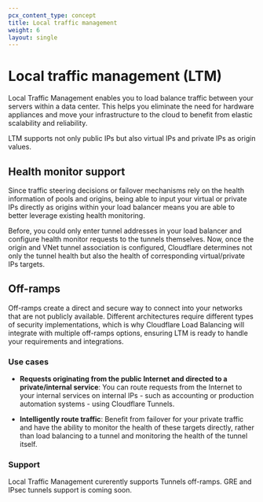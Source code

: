 ```yaml
---
pcx_content_type: concept
title: Local traffic management
weight: 6
layout: single
---
```


# Local traffic management (LTM)

Local Traffic Management enables you to load balance traffic between your servers within a data center. This helps you eliminate the need for hardware appliances and move your infrastructure to the cloud to benefit from elastic scalability and reliability.

LTM supports not only public IPs but also virtual IPs and private IPs as origin values.

## Health monitor support

Since traffic steering decisions or failover mechanisms rely on the health information of pools and origins, being able to input your virtual or private IPs directly as origins within your load balancer means you are able to better leverage existing health monitoring.

Before, you could only enter tunnel addresses in your load balancer and configure health monitor requests to the tunnels themselves. Now, once the origin and VNet tunnel association is configured, Cloudflare determines not only the tunnel health but also the health of corresponding virtual/private IPs targets.

## Off-ramps

Off-ramps create a direct and secure way to connect into your networks that are not publicly available. Different architectures require different types of security implementations, which is why Cloudflare Load Balancing will integrate with multiple off-ramps options, ensuring LTM is ready to handle your requirements and integrations.

### Use cases

* **Requests originating from the public Internet and directed to a private/internal service**: You can route requests from the Internet to your internal services on internal IPs - such as accounting or production automation systems - using Cloudflare Tunnels.

* **Intelligently route traffic**: Benefit from failover for your private traffic and have the ability to monitor the health of these targets directly, rather than load balancing to a tunnel and monitoring the health of the tunnel itself.

### Support

Local Traffic Management curerently supports Tunnels off-ramps. GRE and IPsec tunnels support is coming soon.